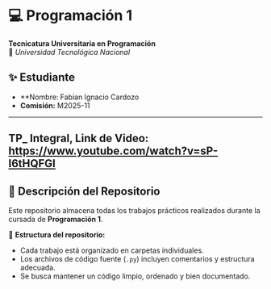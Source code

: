 # 💻 Programación 1  

**Tecnicatura Universitaria en Programación**  
📍 *Universidad Tecnológica Nacional*  

## ✨ Estudiante  
- **Nombre: Fabian Ignacio Cardozo
- **Comisión:** M2025-11
----------------------------------------
TP_ Integral, Link de Video: https://www.youtube.com/watch?v=sP-I6tHQFGI
----------------------------------------
## 📂 Descripción del Repositorio  
Este repositorio almacena todas los trabajos prácticos realizados durante la cursada de **Programación 1**.  

📌 **Estructura del repositorio:**  
- Cada trabajo está organizado en carpetas individuales.  
- Los archivos de código fuente (`.py`) incluyen comentarios y estructura adecuada.  
- Se busca mantener un código limpio, ordenado y bien documentado.  


